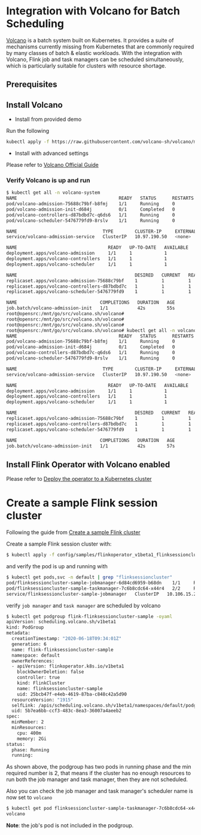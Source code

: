 # Integration with Volcano for Batch Scheduling

[Volcano](https://github.com/volcano-sh/volcano) is a batch system built on Kubernetes. It provides a suite of mechanisms
currently missing from Kubernetes that are commonly required by many classes
of batch & elastic workloads.
With the integration with Volcano, Flink job and task managers can be scheduled simultaneously, which is particularly suitable for 
clusters with resource shortage.

## Prerequisites

## Install Volcano

- Install from provided demo

Run the following 
```bash
kubectl apply -f https://raw.githubusercontent.com/volcano-sh/volcano/master/installer/volcano-development.yaml
```

- Install with advanced settings

Please refer to [Volcano Official Guide](https://volcano.sh/docs/getting-started/)

### Verify Volcano is up and run

```bash
$ kubectl get all -n volcano-system
NAME                                      READY   STATUS      RESTARTS   AGE
pod/volcano-admission-75688c79bf-b8fmj    1/1     Running     0          52s
pod/volcano-admission-init-d684j          0/1     Completed   0          53s
pod/volcano-controllers-d87bdbd7c-q6ds6   1/1     Running     0          52s
pod/volcano-scheduler-5476779fd9-8rslv    1/1     Running     0          52s

NAME                                TYPE        CLUSTER-IP     EXTERNAL-IP   PORT(S)   AGE
service/volcano-admission-service   ClusterIP   10.97.190.50   <none>        443/TCP   55s

NAME                                  READY   UP-TO-DATE   AVAILABLE   AGE
deployment.apps/volcano-admission     1/1     1            1           55s
deployment.apps/volcano-controllers   1/1     1            1           55s
deployment.apps/volcano-scheduler     1/1     1            1           55s

NAME                                            DESIRED   CURRENT   READY   AGE
replicaset.apps/volcano-admission-75688c79bf    1         1         1       52s
replicaset.apps/volcano-controllers-d87bdbd7c   1         1         1       52s
replicaset.apps/volcano-scheduler-5476779fd9    1         1         1       52s

NAME                               COMPLETIONS   DURATION   AGE
job.batch/volcano-admission-init   1/1           42s        55s
root@opensrc:/mnt/go/src/volcano.sh/volcano# 
root@opensrc:/mnt/go/src/volcano.sh/volcano# 
root@opensrc:/mnt/go/src/volcano.sh/volcano# 
root@opensrc:/mnt/go/src/volcano.sh/volcano# kubectl get all -n volcano-system
NAME                                      READY   STATUS      RESTARTS   AGE
pod/volcano-admission-75688c79bf-b8fmj    1/1     Running     0          54s
pod/volcano-admission-init-d684j          0/1     Completed   0          55s
pod/volcano-controllers-d87bdbd7c-q6ds6   1/1     Running     0          54s
pod/volcano-scheduler-5476779fd9-8rslv    1/1     Running     0          54s

NAME                                TYPE        CLUSTER-IP     EXTERNAL-IP   PORT(S)   AGE
service/volcano-admission-service   ClusterIP   10.97.190.50   <none>        443/TCP   57s

NAME                                  READY   UP-TO-DATE   AVAILABLE   AGE
deployment.apps/volcano-admission     1/1     1            1           57s
deployment.apps/volcano-controllers   1/1     1            1           57s
deployment.apps/volcano-scheduler     1/1     1            1           57s

NAME                                            DESIRED   CURRENT   READY   AGE
replicaset.apps/volcano-admission-75688c79bf    1         1         1       54s
replicaset.apps/volcano-controllers-d87bdbd7c   1         1         1       54s
replicaset.apps/volcano-scheduler-5476779fd9    1         1         1       54s

NAME                               COMPLETIONS   DURATION   AGE
job.batch/volcano-admission-init   1/1           42s        57s

```
 
## Install Flink Operator with Volcano enabled

Please refer to [Deploy the operator to a Kubernetes cluster](./user_guide.md#deploy-the-operator-to-a-kubernetes-cluster)

# Create a sample Flink session cluster

Following the guide from [Create a sample Flink cluster](./user_guide.md#create-a-sample-flink-cluster)

Create a sample Flink session cluster with:

```bash
$ kubectl apply -f config/samples/flinkoperator_v1beta1_flinksessioncluster.yaml
```

and verify the pod is up and running with

```bash
$ kubectl get pods,svc -n default | grep "flinksessioncluster"
pod/flinksessioncluster-sample-jobmanager-6d84cd6959-b68dn    1/1     Running   0          21h
pod/flinksessioncluster-sample-taskmanager-7c6b8cdc64-x44r4   2/2     Running   7          21h
service/flinksessioncluster-sample-jobmanager   ClusterIP   10.106.15.205   <none>        6123/TCP,6124/TCP,6125/TCP,8081/TCP   21h
```

verify `job manager` and `task manager` are scheduled by volcano

```bash
$ kubectl get podgroup flink-flinksessioncluster-sample -oyaml
apiVersion: scheduling.volcano.sh/v1beta1
kind: PodGroup
metadata:
  creationTimestamp: "2020-06-18T09:34:01Z"
  generation: 6
  name: flink-flinksessioncluster-sample
  namespace: default
  ownerReferences:
  - apiVersion: flinkoperator.k8s.io/v1beta1
    blockOwnerDeletion: false
    controller: true
    kind: FlinkCluster
    name: flinksessioncluster-sample
    uid: 25bcb47f-e4eb-4619-87ba-c848c42a5d90
  resourceVersion: "1915"
  selfLink: /apis/scheduling.volcano.sh/v1beta1/namespaces/default/podgroups/flink-flinksessioncluster-sample
  uid: 5b7ea6bb-ccf3-483c-8ea3-36007a4aeeb2
spec:
  minMember: 2
  minResources:
    cpu: 400m
    memory: 2Gi
status:
  phase: Running
  running: 
```

As shown above, the podgroup has two pods in running phase and the min required number is 2, that means if the cluster has no enough resources to run both the job manager and task manager, then they are not scheduled.

Also you can check the job manager and task manager's scheduler name is now set to `volcano`

```bash
$ kubectl get pod flinksessioncluster-sample-taskmanager-7c6b8cdc64-x44r4 -ojsonpath={'.spec.schedulerName'}
volcano
```

**Note**: the job's pod is not included in the podgroup.